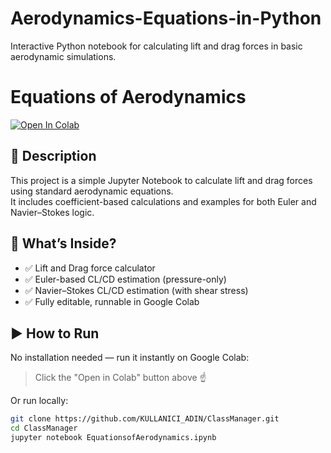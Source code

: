 # Aerodynamics-Equations-in-Python
Interactive Python notebook for calculating lift and drag forces in basic aerodynamic simulations.
# Equations of Aerodynamics

[![Open In Colab](https://colab.research.google.com/assets/colab-badge.svg)](https://colab.research.google.com/github/KULLANICI_ADIN/ClassManager/blob/main/EquationsofAerodynamics.ipynb)

## 🛫 Description
This project is a simple Jupyter Notebook to calculate lift and drag forces using standard aerodynamic equations.  
It includes coefficient-based calculations and examples for both Euler and Navier–Stokes logic.

## 🧮 What’s Inside?
- ✅ Lift and Drag force calculator
- ✅ Euler-based CL/CD estimation (pressure-only)
- ✅ Navier–Stokes CL/CD estimation (with shear stress)
- ✅ Fully editable, runnable in Google Colab

## ▶️ How to Run
No installation needed — run it instantly on Google Colab:

> Click the "Open in Colab" button above ☝️

Or run locally:
```bash
git clone https://github.com/KULLANICI_ADIN/ClassManager.git
cd ClassManager
jupyter notebook EquationsofAerodynamics.ipynb
